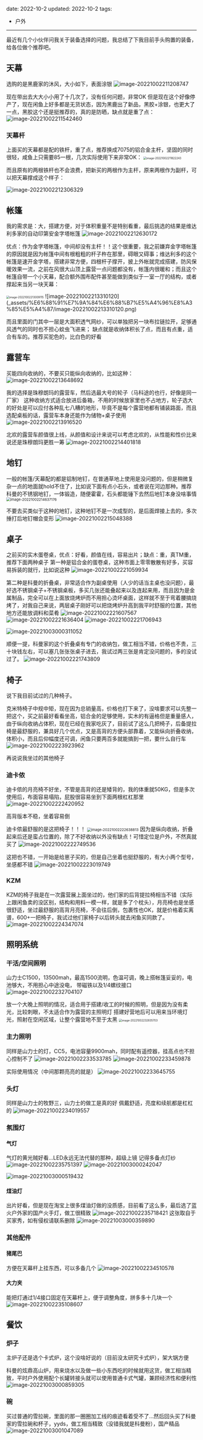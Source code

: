 date: 2022-10-2
updated: 2022-10-2
tags: 

- 户外

---

最近有几个小伙伴问我关于装备选择的问题，我总结了下我目前手头购置的装备，给各位做个推荐吧。

<!--more-->

## 天幕

选购的是黑鹿家的沐风，大小如下，表面涂银
![image-20221002211208747](_assets/%E6%88%91%E7%9A%84%E6%88%B7%E5%A4%96%E8%A3%85%E5%A4%87/image-20221002211208747.png)

现在带出去大大小小用了十几次了，没有任何问题，非常OK
但是现在这个好像停产了，现在闲鱼上好多都是无货状态，因为黑鹿出了新品，黑胶+涂银，也更大了一点，黑胶这个还是挺推荐的，真的是防晒，缺点就是重了点：
![image-20221002211542460](_assets/%E6%88%91%E7%9A%84%E6%88%B7%E5%A4%96%E8%A3%85%E5%A4%87/image-20221002211542460.png)

### 天幕杆

上面买的天幕都是配的铁杆，重了点，推荐换成7075的铝合金主杆，坚固的同时很轻，咸鱼上只需要85一根，几次实际使用下来非常OK：
<img src="_assets/%E6%88%91%E7%9A%84%E6%88%B7%E5%A4%96%E8%A3%85%E5%A4%87/image-20221002211822243.png" alt="image-20221002211822243" style="zoom:50%;" />

而且原有的两根铁杆也不会浪费，把新买的两根作为主杆，原来两根作为副杆，可以把天幕撑成这个样子：

![image-20221002212306329](_assets/%E6%88%91%E7%9A%84%E6%88%B7%E5%A4%96%E8%A3%85%E5%A4%87/image-20221002212306329.png)

## 帐篷

我的需求是：大，搭建方便，对于体积重量不是特别看重，最后挑选的结果是维达利多家的自动印第安金字塔帐篷
![image-20221002212630172](_assets/%E6%88%91%E7%9A%84%E6%88%B7%E5%A4%96%E8%A3%85%E5%A4%87/image-20221002212630172.png)

优点：作为金字塔帐篷，中间却没有主杆！！这个很重要，我之前嫌弃金字塔帐篷的原因就是因为帐篷中间有根粗粗的杆子杵在那里，碍眼又碍事；维达利多的这个帐篷是速开金字塔，搭建非常方便，四根杆子撑开，披上外帐就完成搭建，防风保暖效果一流，之前在风很大山顶上露营一点问题都没有，帐篷内很暖和；而且这个帐篷自带一个小天幕，配合额外围布配件甚至能做到类似于一室一厅的结构，或者撑起来当另一块天幕：

<img src="_assets/%E6%88%91%E7%9A%84%E6%88%B7%E5%A4%96%E8%A3%85%E5%A4%87/image-20221002213009115.png" alt="image-20221002213009115" style="zoom:50%;" />
![image-20221002213310120](_assets/%E6%88%91%E7%9A%84%E6%88%B7%E5%A4%96%E8%A3%85%E5%A4%87/image-20221002213310120.png)

而且里面的门其中一层是大面积透气网纱，可以单独把另一块布拉链拉开，足够通风透气的同时也不担心蚊虫飞进来；
缺点就是收纳体积长了点，而且有点重，适合有车的。推荐买驼色的，比白色的好看

## 露营车

买能四向收纳的，不要买只能纵向收纳的，比如这种：
![image-20221002213648692](_assets/%E6%88%91%E7%9A%84%E6%88%B7%E5%A4%96%E8%A3%85%E5%A4%87/image-20221002213648692.png)

我的选择是珠穆朗玛的露营车，然后选最大号的轮子（马科途的也行，好像是同一厂家）
这种收纳方式适合放进后备箱，不用的时候放家里也不占地方，轮子选大的好处是可以应付各种乱七八糟的地形，毕竟不是每个露营地都有铺装路面，而且选配桌板的话，露营车本身还能作为储物+桌子使用
![image-20221002213916520](_assets/%E6%88%91%E7%9A%84%E6%88%B7%E5%A4%96%E8%A3%85%E5%A4%87/image-20221002213916520.png)

北欢的露营车颜值很上线，从颜值和设计来说可以考虑北欢的，从性能和性价比来说还是珠穆朗玛更胜一筹
![image-20221002214401818](_assets/%E6%88%91%E7%9A%84%E6%88%B7%E5%A4%96%E8%A3%85%E5%A4%87/image-20221002214401818.png)

## 地钉

一般的帐篷/天幕配的都是铝制地钉，在普通草地上使用是没问题的，但是稍微复杂一点的地面就hold不住了，比如说下面有点小石头，或者说在河边那种。推荐科曼的不锈钢地钉，一体锻造，随便霍霍，石头都能锤下去然后地钉本身没啥事情
<img src="_assets/%E6%88%91%E7%9A%84%E6%88%B7%E5%A4%96%E8%A3%85%E5%A4%87/image-20221002214637176.png" alt="image-20221002214637176" style="zoom: 67%;" />

不要去买类似于这种的地钉，这种地钉不是一次成型的，是后面焊接上去的，多次捶打后地钉帽会变形
![image-20221002215048388](_assets/%E6%88%91%E7%9A%84%E6%88%B7%E5%A4%96%E8%A3%85%E5%A4%87/image-20221002215048388.png)

## 桌子

之前买的实木蛋卷桌，优点：好看，颜值在线，容易出片；缺点：重，真TM重，推荐下面两种桌子
第一种是铝合金的蛋卷桌，这种市面上零零散散有好多，买容易拆装的就行，比如说这种
![image-20221002221059934](_assets/%E6%88%91%E7%9A%84%E6%88%B7%E5%A4%96%E8%A3%85%E5%A4%87/image-20221002221059934.png)

第二种是科曼的折叠桌，非常适合作为副桌使用（人少的话当主桌也没问题），最好选不锈钢桌子+不锈钢桌板，多买几张还能叠起来以及连起来用，而且因为是金属制品，完全可以在上面放烧烤炉而不用担心烫坏桌面，这样就不至于弯着腰搞烧烤了，对我自己来说，两层桌子刚好可以把烧烤炉升高到我平时舒服的位置，其他地方还能放调料和菜肴
![image-20221002221607567](_assets/%E6%88%91%E7%9A%84%E6%88%B7%E5%A4%96%E8%A3%85%E5%A4%87/image-20221002221607567.png)
![image-20221002221636404](_assets/%E6%88%91%E7%9A%84%E6%88%B7%E5%A4%96%E8%A3%85%E5%A4%87/image-20221002221636404.png)
![image-20221002221706943](_assets/%E6%88%91%E7%9A%84%E6%88%B7%E5%A4%96%E8%A3%85%E5%A4%87/image-20221002221706943.png)

![image-20221003000311052](_assets/%E6%88%91%E7%9A%84%E6%88%B7%E5%A4%96%E8%A3%85%E5%A4%87/image-20221003000311052.png)

顺便一提，科曼家的这个折叠桌有专门的收纳包，做工相当不错，价格也不贵，三十块钱左右，可以塞几张张张桌子进去，我试过两三张是肯定没问题的，多的没试过了。
![image-20221002221743809](_assets/%E6%88%91%E7%9A%84%E6%88%B7%E5%A4%96%E8%A3%85%E5%A4%87/image-20221002221743809.png)

## 椅子

说下我目前试过的几种椅子。

克米特椅子中规中矩，现在因为总销量高，价格也打下来了，没啥要求可以先整一把这个，买之前最好看看坐高，铝合金的足够使用，实木的有逼格但是重量感人，由于纵向收纳占体积，现在已经在我家吃灰了，目前试了这么几把椅子，后备提拉椅是最舒服的，兼具好几个优点，又是高背的方便头部靠着，又能纵向折叠收纳，体积小，而且后仰幅度还可调，闲鱼只要两百多就能搞到一把，要什么自行车
![image-20221002223923962](_assets/%E6%88%91%E7%9A%84%E6%88%B7%E5%A4%96%E8%A3%85%E5%A4%87/image-20221002223923962.png)

再说说我坐过的其他椅子

### 迪卡侬

迪卡侬的月亮椅不好坐，不管是高背的还是矮背的，我的体重就50KG，但是多次使用后，布面容易塌陷，屁股很容易坐到下面两根杠杠那里
![image-20221002222420952](_assets/%E6%88%91%E7%9A%84%E6%88%B7%E5%A4%96%E8%A3%85%E5%A4%87/image-20221002222420952.png)

高背版本不稳，坐着容易倒

迪卡侬最舒服的是这把椅子！！！
<img src="_assets/%E6%88%91%E7%9A%84%E6%88%B7%E5%A4%96%E8%A3%85%E5%A4%87/image-20221002222638813.png" alt="image-20221002222638813" style="zoom:67%;" />
因为是纵向收纳，折叠起来后还是蛮占位置的，除了不好收纳以外没有缺点！可惜定位是户外，不然真就买了
![image-20221002222749536](_assets/%E6%88%91%E7%9A%84%E6%88%B7%E5%A4%96%E8%A3%85%E5%A4%87/image-20221002222749536.png)

这把也不错，一开始是给崽子买的，但是自己坐着也挺舒服的，有大小两个型号，坐感都不错
![image-20221002223019749](_assets/%E6%88%91%E7%9A%84%E6%88%B7%E5%A4%96%E8%A3%85%E5%A4%87/image-20221002223019749.png)

### KZM

KZM的椅子我是在一次露营展上面坐过的，他们家的后背提拉椅相当不错（实际上跟闲鱼卖的没区别，结构和用料一模一样，就是多了个枕头），月亮椅也是坐感很舒适，坐过最舒服的高背月亮椅，不会往后倒，包裹性也OK，就是价格着实离谱，600+一把椅子，我试过他们家椅子以后转头就去闲鱼买同款了。
![image-20221002224347074](_assets/%E6%88%91%E7%9A%84%E6%88%B7%E5%A4%96%E8%A3%85%E5%A4%87/image-20221002224347074.png)

## 照明系统

### 干活/空间照明

山力士C1500，13500mah，最高1500流明，色温可调，晚上搭帐篷妥妥的，电池够大，不用担心中途没电，
带磁铁以及1/4螺纹接口
![image-20221002232704107](_assets/%E6%88%91%E7%9A%84%E6%88%B7%E5%A4%96%E8%A3%85%E5%A4%87/image-20221002232704107.png)

放一个大晚上照明的情况，适合用于搭建/收工的时候的照明，但是因为没有柔光，比较刺眼，不太适合作为露营的主照明灯
搭建好营地后可以用来当环境灯光，照射在空闲区域，让整个露营地不至于太黑
<img src="_assets/%E6%88%91%E7%9A%84%E6%88%B7%E5%A4%96%E8%A3%85%E5%A4%87/image-20221002232835703.png" alt="image-20221002232835703" style="zoom:50%;" />

### 主力照明

同样是山力士的灯，CC5，电池容量9900mah，同时配有遥控器，挂高点也不担心控制不了
![image-20221002233533785](_assets/%E6%88%91%E7%9A%84%E6%88%B7%E5%A4%96%E8%A3%85%E5%A4%87/image-20221002233533785.png)
![image-20221002233459878](_assets/%E6%88%91%E7%9A%84%E6%88%B7%E5%A4%96%E8%A3%85%E5%A4%87/image-20221002233459878.png)

实际使用情况（中间那颗亮亮的就是）
![image-20221002233645755](_assets/%E6%88%91%E7%9A%84%E6%88%B7%E5%A4%96%E8%A3%85%E5%A4%87/image-20221002233645755.png)

### 头灯

同样是山力士的牧野三，山力士的做工是真的好
佩戴舒适，亮度和续航都是杠杠的
![image-20221002234019557](_assets/%E6%88%91%E7%9A%84%E6%88%B7%E5%A4%96%E8%A3%85%E5%A4%87/image-20221002234019557.png)

### 氛围灯

#### 气灯

气灯的黄光贼好看...LED永远无法代替的那种，超级上镜
记得多备点灯纱
![image-20221002235751397](_assets/%E6%88%91%E7%9A%84%E6%88%B7%E5%A4%96%E8%A3%85%E5%A4%87/image-20221002235751397.png)
![image-20221003000242047](_assets/%E6%88%91%E7%9A%84%E6%88%B7%E5%A4%96%E8%A3%85%E5%A4%87/image-20221003000242047.png)

![image-20221003000519432](_assets/%E6%88%91%E7%9A%84%E6%88%B7%E5%A4%96%E8%A3%85%E5%A4%87/image-20221003000519432.png)

#### 煤油灯

出片好看，但是现在淘宝上很多煤油灯做的没质感，目前看了这么多，最后选了蓝火户外家的国产火手灯，做工很精致
![image-20221002235718421](_assets/%E6%88%91%E7%9A%84%E6%88%B7%E5%A4%96%E8%A3%85%E5%A4%87/image-20221002235718421.png)
这张取自于买家秀，如有侵权请联系删除
![image-20221003000359890](_assets/%E6%88%91%E7%9A%84%E6%88%B7%E5%A4%96%E8%A3%85%E5%A4%87/image-20221003000359890.png)

### 其他配件

#### 猪尾巴

方便在天幕杆上挂东西，可以多备几个
![image-20221002234510578](_assets/%E6%88%91%E7%9A%84%E6%88%B7%E5%A4%96%E8%A3%85%E5%A4%87/image-20221002234510578.png)

#### 大力夹

能把灯通过1/4接口固定在天幕杆上，便于调整角度，拼多多十几块一个
![image-20221002235108607](_assets/%E6%88%91%E7%9A%84%E6%88%B7%E5%A4%96%E8%A3%85%E5%A4%87/image-20221002235108607.png)

## 餐饮

### 炉子

主炉子还是选个卡式炉，这个没啥好说的（目前没太研究卡式炉），架大锅方便

科曼的炫鼎高山炉，用来烧水以及做一些小东西吃的时候就用这货，做工相当精致，平时户外使用配个长罐转接头就可以使用普通卡式气罐，兼顾经济性和便利性
![image-20221003000859305](_assets/%E6%88%91%E7%9A%84%E6%88%B7%E5%A4%96%E8%A3%85%E5%A4%87/image-20221003000859305.png)

### 碗

买过普通的雪拉碗，里面的那一圈圈加工线的痕迹看着受不了...然后回头买了科曼家的雪拉碗和杯子，yyds，做工相当精致（没错我就是科曼粉），国产精品
![image-20221003001047089](_assets/%E6%88%91%E7%9A%84%E6%88%B7%E5%A4%96%E8%A3%85%E5%A4%87/image-20221003001047089.png)

